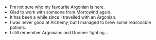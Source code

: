 - I'm not sure who my favourite Argonian is here.
- Glad to work with someone from Morrowind again.
- It has been a while since I travelled with an Argonian.
- I was never good at Alchemy, but I managed to brew some reasonable potions.
- I still remember Argonians and Dunmer fighting...
